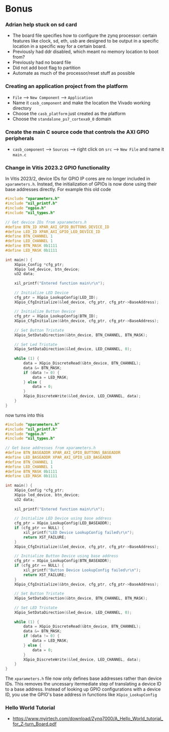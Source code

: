 # Bonus

### Adrian help stuck on sd card
- The board file specifies how to configure the zynq processor: certain features like clock, sd, eth, usb are designed to be output in a specific location in a specific way for a certain board.
- Previously had ddr disabled, which meant no memory location to boot from?
- Previously had no board file
- Did not add boot flag to partition
- Automate as much of the processor/reset stuff as possible


### Creating an application project from the platform
- `File` --> `New Component` --> `Application`
- Name it `casb_component` and make the location the Vivado working directory
- Choose the `casb_platform` just created as the platform
- Choose the `standalone_ps7_cortexa9_0` domain

### Create the main C source code that controls the AXI GPIO peripherals
- `casb_component` --> `Sources` --> right click on `src` --> `New File` and name it `main.c`

### Change in Vitis 2023.2 GPIO functionality
In Vitis 2023/2, device IDs for GPIO IP cores are no longer included in `xparameters.h`. Instead, the initialization of GPIOs is now done using their base addresses directly. For example this old code
```c
#include "xparameters.h"
#include "xil_printf.h"
#include "xgpio.h"
#include "xil_types.h"
 
// Get device IDs from xparameters.h
#define BTN_ID XPAR_AXI_GPIO_BUTTONS_DEVICE_ID
#define LED_ID XPAR_AXI_GPIO_LED_DEVICE_ID
#define BTN_CHANNEL 1
#define LED_CHANNEL 1
#define BTN_MASK 0b1111
#define LED_MASK 0b1111
 
int main() {
	XGpio_Config *cfg_ptr;
	XGpio led_device, btn_device;
	u32 data;
 
	xil_printf("Entered function main\r\n");
 
	// Initialize LED Device
	cfg_ptr = XGpio_LookupConfig(LED_ID);
	XGpio_CfgInitialize(&led_device, cfg_ptr, cfg_ptr->BaseAddress);
 
	// Initialize Button Device
	cfg_ptr = XGpio_LookupConfig(BTN_ID);
	XGpio_CfgInitialize(&btn_device, cfg_ptr, cfg_ptr->BaseAddress);
 
	// Set Button Tristate
	XGpio_SetDataDirection(&btn_device, BTN_CHANNEL, BTN_MASK);
 
	// Set Led Tristate
	XGpio_SetDataDirection(&led_device, LED_CHANNEL, 0);
 
	while (1) {
		data = XGpio_DiscreteRead(&btn_device, BTN_CHANNEL);
		data &= BTN_MASK;
		if (data != 0) {
			data = LED_MASK;
		} else {
			data = 0;
		}
		XGpio_DiscreteWrite(&led_device, LED_CHANNEL, data);
	}
}
```
now turns into this
```c
#include "xparameters.h"
#include "xil_printf.h"
#include "xgpio.h"
#include "xil_types.h"
 
// Get base addresses from xparameters.h
#define BTN_BASEADDR XPAR_AXI_GPIO_BUTTONS_BASEADDR
#define LED_BASEADDR XPAR_AXI_GPIO_LED_BASEADDR
#define BTN_CHANNEL 1
#define LED_CHANNEL 1
#define BTN_MASK 0b1111
#define LED_MASK 0b1111
 
int main() {
    XGpio_Config *cfg_ptr;
    XGpio led_device, btn_device;
    u32 data;
 
    xil_printf("Entered function main\r\n");
 
    // Initialize LED Device using base address
    cfg_ptr = XGpio_LookupConfig(LED_BASEADDR);
    if (cfg_ptr == NULL) {
        xil_printf("LED Device LookupConfig failed\r\n");
        return XST_FAILURE;
    }
    XGpio_CfgInitialize(&led_device, cfg_ptr, cfg_ptr->BaseAddress);
 
    // Initialize Button Device using base address
    cfg_ptr = XGpio_LookupConfig(BTN_BASEADDR);
    if (cfg_ptr == NULL) {
        xil_printf("Button Device LookupConfig failed\r\n");
        return XST_FAILURE;
    }
    XGpio_CfgInitialize(&btn_device, cfg_ptr, cfg_ptr->BaseAddress);
 
    // Set Button Tristate
    XGpio_SetDataDirection(&btn_device, BTN_CHANNEL, BTN_MASK);
 
    // Set LED Tristate
    XGpio_SetDataDirection(&led_device, LED_CHANNEL, 0);
 
    while (1) {
        data = XGpio_DiscreteRead(&btn_device, BTN_CHANNEL);
        data &= BTN_MASK;
        if (data != 0) {
            data = LED_MASK;
        } else {
            data = 0;
        }
        XGpio_DiscreteWrite(&led_device, LED_CHANNEL, data);
    }
}
```
The `xparameters.h` file now only defines base addresses rather than device IDs. This removes the uncessary itermediate step of translating a device ID to a base address. Instead of looking up GPIO configurations with a device ID, you use the GPIO's base address in functions like `XGpio_LookupConfig`


### Hello World Tutorial
- https://www.myirtech.com/download/Zynq7000/A_Hello_World_tutorial_for_Z-turn_Board.pdf

